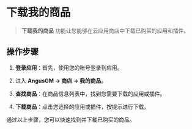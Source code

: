 # 下载我的商品

> **下载我的商品** 功能让您能够在云应用商店中下载已购买的应用和插件。

## 操作步骤

1. **登录应用**：首先，使用您的账号登录到应用。

2. 进入 **AngusGM -> 商店 -> 我的商品**。

3. **查找商品**：在商品信息列表中，找到您需要下载的应用或插件。

4. **下载商品**：点击您选择的应用或插件，按提示进行下载。

通过以上步骤，您可以快速找到并下载已购买的商品。